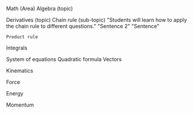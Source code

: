 Math (Area)
  Algebra (topic)
    
  Derivatives (topic)
    Chain rule (sub-topic)
      "Students will learn how to apply the chain rule to different questions."
      "Sentence 2"
      "Sentence"
      
      
    Product rule
  Integrals
    
  System of equations
  Quadratic formula
Vectors
  
    
Kinematics
  
    
Force
  
    
Energy
  
    
Momentum
  
    